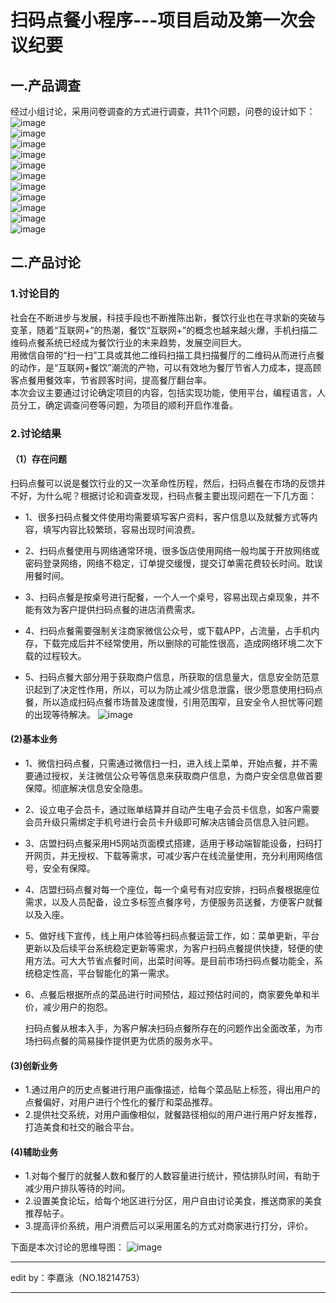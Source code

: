 # 扫码点餐小程序---项目启动及第一次会议纪要

## 一.产品调查

经过小组讨论，采用问卷调查的方式进行调查，共11个问题，问卷的设计如下：<br>
![image](https://github.com/resisterdkdk/newhug/blob/master/img/1.png)<br>
![image](https://github.com/resisterdkdk/newhug/blob/master/img/2.png)<br>
![image](https://github.com/resisterdkdk/newhug/blob/master/img/3.png)<br>
![image](https://github.com/resisterdkdk/newhug/blob/master/img/4.png)<br>
![image](https://github.com/resisterdkdk/newhug/blob/master/img/5.png)<br>
![image](https://github.com/resisterdkdk/newhug/blob/master/img/6.png)<br>
![image](https://github.com/resisterdkdk/newhug/blob/master/img/7.png)<br>
![image](https://github.com/resisterdkdk/newhug/blob/master/img/8.png)<br>
![image](https://github.com/resisterdkdk/newhug/blob/master/img/10.png)<br>
![image](https://github.com/resisterdkdk/newhug/blob/master/img/11.png)<br>
![image](https://github.com/resisterdkdk/newhug/blob/master/img/12.png)<br>

## 二.产品讨论
### 1.讨论目的
社会在不断进步与发展，科技手段也不断推陈出新，餐饮行业也在寻求新的突破与变革，随着“互联网+”的热潮，餐饮“互联网+”的概念也越来越火爆，手机扫描二维码点餐系统已经成为餐饮行业的未来趋势，发展空间巨大。<br>
用微信自带的“扫一扫”工具或其他二维码扫描工具扫描餐厅的二维码从而进行点餐的动作，是“互联网+餐饮”潮流的产物，可以有效地为餐厅节省人力成本，提高顾客点餐用餐效率，节省顾客时间，提高餐厅翻台率。<br>
本次会议主要通过讨论确定项目的内容，包括实现功能，使用平台，编程语言，人员分工，确定调查问卷等问题，为项目的顺利开启作准备。
  
### 2.讨论结果
#### （1）存在问题  
   扫码点餐可以说是餐饮行业的又一次革命性历程，然后，扫码点餐在市场的反馈并不好，为什么呢？根据讨论和调查发现，扫码点餐主要出现问题在一下几方面：<br>

* 1、很多扫码点餐文件使用均需要填写客户资料，客户信息以及就餐方式等内容，填写内容比较繁琐，容易出现时间浪费。

* 2、扫码点餐使用与网络通常环境，很多饭店使用网络一般均属于开放网络或密码登录网络，网络不稳定，订单提交缓慢，提交订单需花费较长时间。耽误用餐时间。

* 3、扫码点餐是按桌号进行配餐，一个人一个桌号，容易出现占桌现象，并不能有效为客户提供扫码点餐的进店消费需求。

* 4、扫码点餐需要强制关注商家微信公众号，或下载APP，占流量，占手机内存，下载完成后并不经常使用，所以删除的可能性很高，造成网络环境二次下载的过程较大。

* 5、扫码点餐大部分用于获取商户信息，所获取的信息量大，信息安全防范意识起到了决定性作用，所以，可以为防止减少信息泄露，很少愿意使用扫码点餐，所以造成扫码点餐市场普及速度慢，引用范围窄，且安全令人担忧等问题的出现等待解决。
![image](https://github.com/resisterdkdk/newhug/blob/master/img/13.png)<br>

#### (2)基本业务
* 1、微信扫码点餐，只需通过微信扫一扫，进入线上菜单，开始点餐，并不需要通过授权，关注微信公众号等信息来获取商户信息，为商户安全信息做首要保障。彻底解决信息安全隐患。

* 2、设立电子会员卡，通过账单结算并自动产生电子会员卡信息，如客户需要会员升级只需绑定手机号进行会员卡升级即可解决店铺会员信息入驻问题。

* 3、店盟扫码点餐采用H5网站页面模式搭建，适用于移动端智能设备，扫码打开网页，并无授权、下载等需求，可减少客户在线流量使用，充分利用网络信号，安全有保障。

* 4、店盟扫码点餐对每一个座位，每一个桌号有对应安排，扫码点餐根据座位需求，以及人员配备，设立多标签点餐序号，方便服务员送餐，方便客户就餐以及入座。

* 5、做好线下宣传，线上用户体验等扫码点餐运营工作，如：菜单更新，平台更新以及后续平台系统稳定更新等需求，为客户扫码点餐提供快捷，轻便的使用方法。可大大节省点餐时间，出菜时间等。是目前市场扫码点餐功能全，系统稳定性高，平台智能化的第一需求。
* 6、点餐后根据所点的菜品进行时间预估，超过预估时间的，商家要免单和半价，减少用户的抱怨。

    扫码点餐从根本入手，为客户解决扫码点餐所存在的问题作出全面改革，为市场扫码点餐的简易操作提供更为优质的服务水平。
#### (3)创新业务
* 1.通过用户的历史点餐进行用户画像描述，给每个菜品贴上标签，得出用户的点餐偏好，对用户进行个性化的餐厅和菜品推荐。
* 2.提供社交系统，对用户画像相似，就餐路径相似的用户进行用户好友推荐，打造美食和社交的融合平台。

#### (4)辅助业务
* 1.对每个餐厅的就餐人数和餐厅的人数容量进行统计，预估排队时间，有助于减少用户排队等待的时间。
* 2.设置美食论坛，给每个地区进行分区，用户自由讨论美食，推送商家的美食推荐帖子。
* 3.提高评价系统，用户消费后可以采用匿名的方式对商家进行打分，评价。

下面是本次讨论的思维导图：
![image](https://github.com/resisterdkdk/newhug/blob/master/img/扫码点餐软件.png)<br>
***
edit by：李嘉泳（NO.18214753）
***
